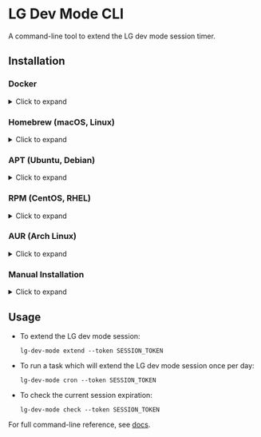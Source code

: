 # LG Dev Mode CLI

A command-line tool to extend the LG dev mode session timer.

## Installation

### Docker

<details>
  <summary>Click to expand</summary>

A Docker image is available at [ghcr.io/gabe565/lg-dev-mode](https://ghcr.io/gabe565/lg-dev-mode)

```shell
sudo docker run --rm -it ghcr.io/gabe565/lg-dev-mode cron --token SESSION_TOKEN
```
</details>

### Homebrew (macOS, Linux)

<details>
  <summary>Click to expand</summary>

Install lg-dev-mode from [gabe565/homebrew-tap](https://github.com/gabe565/homebrew-tap):
```shell
brew install gabe565/tap/lg-dev-mode
```
</details>

### APT (Ubuntu, Debian)

<details>
  <summary>Click to expand</summary>

1. If you don't have it already, install the `ca-certificates` package
   ```shell
   sudo apt install ca-certificates
   ```

2. Add gabe565 apt repository
   ```
   echo 'deb [trusted=yes] https://apt.gabe565.com /' | sudo tee /etc/apt/sources.list.d/gabe565.list
   ```

3. Update apt repositories
   ```shell
   sudo apt update
   ```

4. Install lg-dev-mode
   ```shell
   sudo apt install lg-dev-mode
   ```
</details>

### RPM (CentOS, RHEL)

<details>
  <summary>Click to expand</summary>

1. If you don't have it already, install the `ca-certificates` package
   ```shell
   sudo dnf install ca-certificates
   ```

2. Add gabe565 rpm repository to `/etc/yum.repos.d/gabe565.repo`
   ```ini
   [gabe565]
   name=gabe565
   baseurl=https://rpm.gabe565.com
   enabled=1
   gpgcheck=0
   ```

3. Install lg-dev-mode
   ```shell
   sudo dnf install lg-dev-mode
   ```
</details>

### AUR (Arch Linux)

<details>
  <summary>Click to expand</summary>

Install [lg-dev-mode-bin](https://aur.archlinux.org/packages/lg-dev-mode-bin) with your [AUR helper](https://wiki.archlinux.org/index.php/AUR_helpers) of choice.
</details>

### Manual Installation

<details>
  <summary>Click to expand</summary>

Download and run the [latest release binary](https://github.com/gabe565/lg-dev-mode/releases/latest) for your system and architecture.
</details>

## Usage

- To extend the LG dev mode session:
  ```shell
  lg-dev-mode extend --token SESSION_TOKEN
  ```
- To run a task which will extend the LG dev mode session once per day:
  ```shell
  lg-dev-mode cron --token SESSION_TOKEN
  ```
- To check the current session expiration:
  ```shell
  lg-dev-mode check --token SESSION_TOKEN
  ```

For full command-line reference, see [docs](docs/lg-dev-mode.md).
